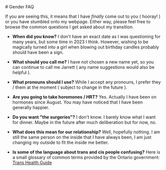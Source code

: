 <link rel="stylesheet" href="style.css">
# Gender FAQ

If you are seeing this, it means that I have *finally* come out to you ( hooray! ) or you have stumbled onto my webpage. Either way, please feel free to browse 
the common questions I get asked about my transition.

- **When did you know?**
I don't have an exact date as I was questioning for many years, but some time in 2023 I think. However, wishing to be magically turned into a girl when blowing out birthday candles probably
should have been a sign.

- **What should you call me?**
I have not chosen a new name yet, so you can continue to call me Jarrett ( any name suggestions would also be helpful ).

- **What pronouns should I use?**
While I accept any pronouns, I prefer they / them at the moment ( subject to change in the future ).

- **Are you going to take horomones / HRT?**
Yes. Actually I have been on hormones since August. You may have noticed that I have been generally happier.

- **Do you want "the surgeries"?**
I don't know. I barely know what I want for dinner. Maybe in the future after much deliberation but for now, no.

- **What does this mean for our relationship?**
Well, hopefully nothing. I am still the same person on the inside that I have always been, I am just changing my outside to fit the inside me better. 

- **Is some of the language about trans and cis people confusing?**
Here is a small glossary of common terms provided by the Ontario government:
<a href="https://www.rainbowhealthontario.ca/TransHealthGuide/intro-terms.html">Trans Health Guide</a>

